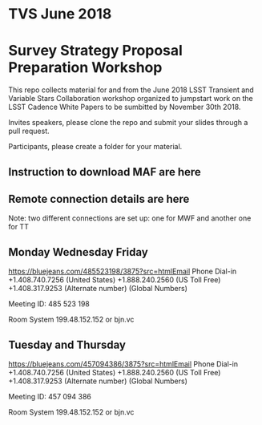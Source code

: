 # TVS June 2018 
# Survey Strategy Proposal Preparation Workshop


This repo collects material for and from the June 2018 LSST Transient and Variable Stars Collaboration workshop organized to jumpstart work on the LSST Cadence White Papers to be sumbitted by November 30th 2018.

Invites speakers, please clone the repo and submit your slides through a pull request.

Participants, please create a folder for your material.

## Instruction to download MAF are here


## Remote connection details are here

Note: two different connections are set up: one for MWF and another one for TT

## Monday Wednesday Friday

https://bluejeans.com/485523198/3875?src=htmlEmail
Phone Dial-in
+1.408.740.7256 (United States)
+1.888.240.2560 (US Toll Free)
+1.408.317.9253 (Alternate number)
(Global Numbers)

Meeting ID: 485 523 198

Room System
199.48.152.152 or bjn.vc


## Tuesday and Thursday
https://bluejeans.com/457094386/3875?src=htmlEmail
Phone Dial-in
+1.408.740.7256 (United States)
+1.888.240.2560 (US Toll Free)
+1.408.317.9253 (Alternate number)
(Global Numbers)

Meeting ID: 457 094 386

Room System
199.48.152.152 or bjn.vc
